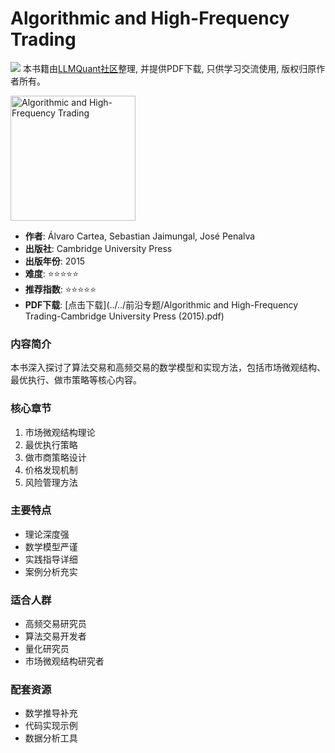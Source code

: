 # Algorithmic and High-Frequency Trading

![](https://fastly.jsdelivr.net/gh/bucketio/img3@main/2024/09/04/1725464231869-e0b2f727-2a0f-4270-bf6c-31ddc350426a.gif)
本书籍由[LLMQuant社区](https://llmquant.com/)整理, 并提供PDF下载, 只供学习交流使用, 版权归原作者所有。

<img src="cover.jpg" alt="Algorithmic and High-Frequency Trading" width="200"/>

- **作者**: Álvaro Cartea, Sebastian Jaimungal, José Penalva
- **出版社**: Cambridge University Press
- **出版年份**: 2015
- **难度**: ⭐⭐⭐⭐⭐
- **推荐指数**: ⭐⭐⭐⭐⭐
- **PDF下载**: [点击下载](../../前沿专题/Algorithmic and High-Frequency Trading-Cambridge University Press (2015).pdf)

### 内容简介
本书深入探讨了算法交易和高频交易的数学模型和实现方法，包括市场微观结构、最优执行、做市策略等核心内容。

### 核心章节
1. 市场微观结构理论
2. 最优执行策略
3. 做市商策略设计
4. 价格发现机制
5. 风险管理方法

### 主要特点
- 理论深度强
- 数学模型严谨
- 实践指导详细
- 案例分析充实

### 适合人群
- 高频交易研究员
- 算法交易开发者
- 量化研究员
- 市场微观结构研究者

### 配套资源
- 数学推导补充
- 代码实现示例
- 数据分析工具 